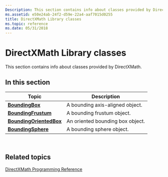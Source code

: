 ```yaml
---
Description: This section contains info about classes provided by DirectXMath.
ms.assetid: e50e24ab-24f2-d59e-22a4-aaf7015d0255
title: DirectXMath Library classes
ms.topic: reference
ms.date: 05/31/2018
---
```


# DirectXMath Library classes

This section contains info about classes provided by DirectXMath.

## In this section



| Topic                                                         | Description                                 |
|---------------------------------------------------------------|---------------------------------------------|
| [**BoundingBox**](/windows/desktop/api/DirectXCollision/ns-directxcollision-boundingbox)<br/>                 | A bounding axis-aligned object.<br/>  |
| [**BoundingFrustum**](/windows/win32/api/directxcollision/ns-directxcollision-boundingfrustum)<br/>         | A bounding frustum object.<br/>       |
| [**BoundingOrientedBox**](/windows/win32/api/directxcollision/ns-directxcollision-boundingorientedbox)<br/> | An oriented bounding box object.<br/> |
| [**BoundingSphere**](/windows/win32/api/directxcollision/ns-directxcollision-boundingsphere)<br/>           | A bounding sphere object.<br/>        |



 

## Related topics

<dl> <dt>

[DirectXMath Programming Reference](ovw-xnamath-reference.md)
</dt> </dl>

 

 